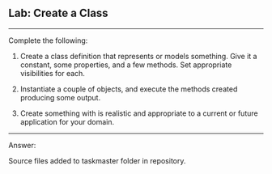 ## Lab: Create a Class
---
Complete the following:

1. Create a class definition that represents or models something. Give it a
constant, some properties, and a few methods. Set appropriate visibilities
for each.

2. Instantiate a couple of objects, and execute the methods created producing
some output.

3. Create something with is realistic and appropriate to a current or future
application for your domain.

---
Answer:

Source files added to taskmaster folder in repository.